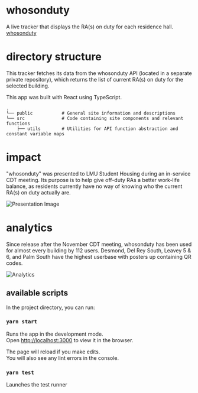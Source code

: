 # whosonduty

A live tracker that displays the RA(s) on duty for each residence hall.
[whosonduty](https://whosonduty.vercel.app)

# directory structure

This tracker fetches its data from the whosonduty API (located in a separate private repository), which returns the list of current RA(s) on duty for the selected building.

This app was built with React using TypeScript.

```
. 
└── public           # General site information and descriptions
└── src              # Code containing site components and relevant functions
    ├── utils        # Utilities for API function abstraction and constant variable maps
```

# impact

"whosonduty" was presented to LMU Student Housing during an in-service CDT meeting. Its purpose is to help give off-duty RAs a better work-life balance, as residents currently have no way of knowing who the current RA(s) on duty actually are.

![Presentation Image](https://i.imgur.com/vzHl278.png)

# analytics

Since release after the November CDT meeting, whosonduty has been used for almost every building by 112 users. Desmond, Del Rey South, Leavey 5 & 6, and Palm South have the highest userbase with posters up containing QR codes.

![Analytics](https://i.imgur.com/FPC1lNi.png)

## available scripts

In the project directory, you can run:

### `yarn start`

Runs the app in the development mode.\
Open [http://localhost:3000](http://localhost:3000) to view it in the browser.

The page will reload if you make edits.\
You will also see any lint errors in the console.

### `yarn test`

Launches the test runner
